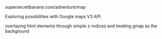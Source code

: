 supersecretbanana.com/adventure/map

Exploring possibilities with Google maps V3 API

overlaying html elements through simple z-indices and treating gmap as the background
